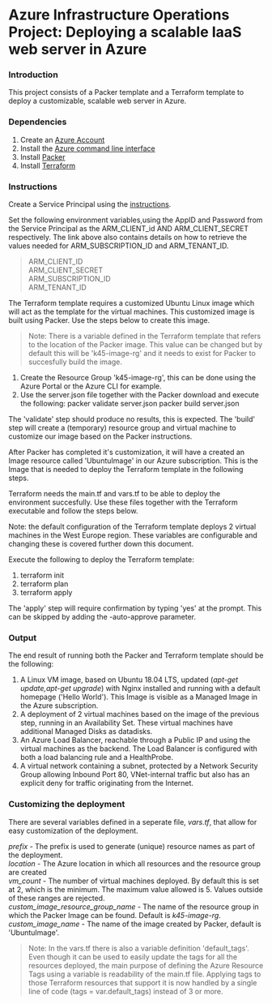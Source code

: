 # Azure Infrastructure Operations Project: Deploying a scalable IaaS web server in Azure

### Introduction
This project consists of a Packer template and a Terraform template to deploy a customizable, scalable web server in Azure.

### Dependencies
1. Create an [Azure Account](https://portal.azure.com) 
2. Install the [Azure command line interface](https://docs.microsoft.com/en-us/cli/azure/install-azure-cli?view=azure-cli-latest)
3. Install [Packer](https://www.packer.io/downloads)
4. Install [Terraform](https://www.terraform.io/downloads.html)

### Instructions

Create a Service Principal using the [instructions](https://registry.terraform.io/providers/hashicorp/azurerm/latest/docs/guides/service_principal_client_secret).

Set the following environment variables,using the AppID and Password from the Service Principal as the ARM_CLIENT_id AND ARM_CLIENT_SECRET respectively. The link above also contains details on how to retrieve the values needed for ARM_SUBSCRIPTION_ID and ARM_TENANT_ID.

>ARM_CLIENT_ID  
>ARM_CLIENT_SECRET  
>ARM_SUBSCRIPTION_ID  
>ARM_TENANT_ID  

The Terraform template requires a customized Ubuntu Linux image which will act as the template for the virtual machines. This customized image is built using Packer. Use the steps below to create this image.

>Note: There is a variable defined in the Terraform template that refers to the location of the Packer image. This value can be changed but by default this will be 'k45-image-rg' and it needs to exist for Packer to succesfully build the image.

1. Create the Resource Group 'k45-image-rg', this can be done using the Azure Portal or the Azure CLI for example. 
2. Use the server.json file together with the Packer download and execute the following:
    packer validate server.json
    packer build server.json
    
The 'validate' step should produce no results, this is expected. The 'build' step will create a (temporary) resource group and virtual machine to customize our image based on the Packer instructions.

After Packer has completed it's customization, it will have a created an Image resource called 'UbuntuImage' in our Azure subscription. This is the Image that is needed to deploy the Terraform template in the following steps.

Terraform needs the main.tf and vars.tf to be able to deploy the environment succesfully.
Use these files together with the Terraform executable and follow the steps below.

Note: the default configuration of the Terraform template deploys 2 virtual machines in the West Europe region. These variables are configurable and changing these is covered further down this document.

Execute the following to deploy the Terraform template:
1. terraform init
2. terraform plan
3. terraform apply

The 'apply' step will require confirmation by typing 'yes' at the prompt. This can be skipped by adding the -auto-approve parameter.


### Output

The end result of running both the Packer and Terraform template should be the following:

1. A Linux VM image, based on Ubuntu 18.04 LTS, updated (*apt-get update,apt-get upgrade*) with Nginx installed and running with a default homepage ('Hello World'). This Image is visible as a Managed Image in the Azure subscription.
2. A deployment of 2 virtual machines based on the image of the previous step, running in an Availability Set. These virtual machines have additional Managed Disks as datadisks.
3. An Azure Load Balancer, reachable through a Public IP and using the virtual machines as the backend. The Load Balancer is configured with both a load balancing rule and a HealthProbe.
4. A virtual network containing a subnet, protected by a Network Security Group allowing Inbound Port 80, VNet-internal traffic but also has an explicit deny for traffic originating from the Internet.


### Customizing the deployment

There are several variables defined in a seperate file, *vars.tf*, that allow for easy customization of the deployment.

*prefix* - The prefix is used to generate (unique) resource names as part of the deployment.  
*location* - The Azure location in which all resources and the resource group are created  
*vm_count* - The number of virtual machines deployed. By default this is set at 2, which is the minimum. The maximum value allowed is 5. Values outside of these ranges are rejected.  
*custom_image_resource_group_name* - The name of the resource group in which the Packer Image can be found. Default is *k45-image-rg*.  
*custom_image_name* - The name of the image created by Packer, default is 'UbuntuImage'.  
  
>Note: In the vars.tf there is also a variable definition 'default_tags'. Even though it can be used to easily update the tags for all the resources deployed, the main purpose of defining the Azure Resource Tags using a variable is readability of the main.tf file. Applying tags to those Terraform resources that support it is now handled by a single line of code (tags = var.default_tags) instead of 3 or more.
